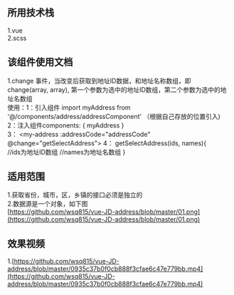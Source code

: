 ## 所用技术栈
1.vue <br />
2.scss

## 该组件使用文档
1.change 事件，当改变后获取到地址ID数据，和地址名称数组，即change(array, array), 第一个参数为选中的地址ID数组，第二个参数为选中的地址名数组<br />
使用：1：引入组件 import myAddress  from '@/components/address/addressComponent' （根据自己存放的位置引入)<br />
2：注入组件components: { myAddress } <br />
3： <my-address :addressCode="addressCode" @change="getSelectAddress"></my-address>
4： getSelectAddress(ids, names){ <br />
       //ids为地址ID数组
       //names为地址名数组
    }<br />
 

## 适用范围
1.获取省份，城市，区，乡镇的接口必须是独立的 <br />
2.数据源是一个对象，如下图<br/>
[https://github.com/wsq815/vue-JD-address/blob/master/01.png](https://github.com/wsq815/vue-JD-address/blob/master/01.png)<br />

## 效果视频
1.[https://github.com/wsq815/vue-JD-address/blob/master/0935c37b0f0cb888f3cfae6c47e779bb.mp4](https://github.com/wsq815/vue-JD-address/blob/master/0935c37b0f0cb888f3cfae6c47e779bb.mp4)
